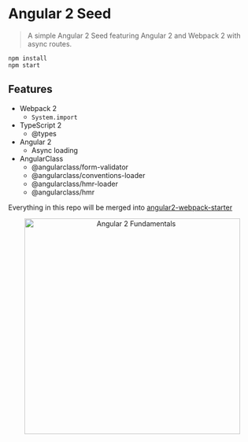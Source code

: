 # Angular 2 Seed
> A simple Angular 2 Seed featuring Angular 2 and Webpack 2 with async routes.


```
npm install
npm start
```

## Features
* Webpack 2
  * `System.import`
* TypeScript 2
  * @types
* Angular 2
  * Async loading
* AngularClass
  * @angularclass/form-validator
  * @angularclass/conventions-loader
  * @angularclass/hmr-loader
  * @angularclass/hmr

Everything in this repo will be merged into [angular2-webpack-starter](https://github.com/AngularClass/angular2-webpack-starter)

<p align="center">
  <a href="http://courses.angularclass.com/courses/angular-2-fundamentals?utm_source=github-angular2-seed&utm_medium=open-source&utm_campaign=angular2seed" target="_blank">
    <img width="438" alt="Angular 2 Fundamentals" src="https://cloud.githubusercontent.com/assets/1016365/17200649/085798c6-543c-11e6-8ad0-2484f0641624.png">
  </a>
</p>
